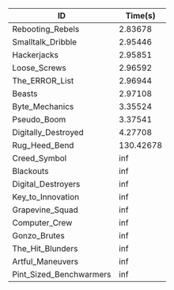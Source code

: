|ID|Time(s)|
|-|-|
|Rebooting_Rebels|2.83678|
|Smalltalk_Dribble|2.95446|
|Hackerjacks|2.95851|
|Loose_Screws|2.96592|
|The_ERROR_List|2.96944|
|Beasts|2.97108|
|Byte_Mechanics|3.35524|
|Pseudo_Boom|3.37541|
|Digitally_Destroyed|4.27708|
|Rug_Heed_Bend|130.42678|
|Creed_Symbol|inf|
|Blackouts|inf|
|Digital_Destroyers|inf|
|Key_to_Innovation|inf|
|Grapevine_Squad|inf|
|Computer_Crew|inf|
|Gonzo_Brutes|inf|
|The_Hit_Blunders|inf|
|Artful_Maneuvers|inf|
|Pint_Sized_Benchwarmers|inf|
